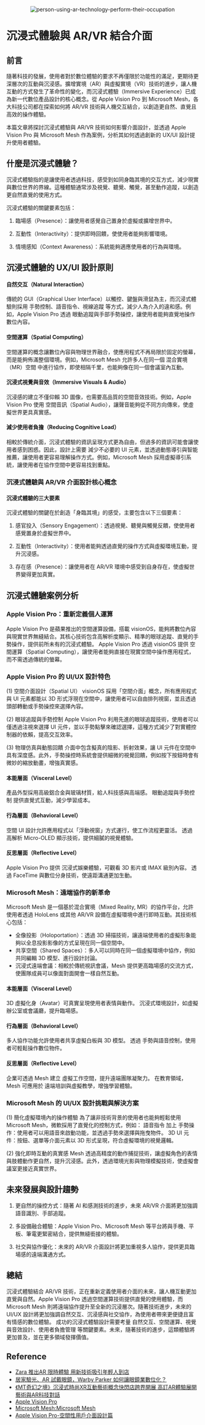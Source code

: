 <div align=center>

![person-using-ar-technology-perform-their-occupation](https://github.com/user-attachments/assets/81e3c53b-3356-43b2-8ad2-8437c89b5dca)

</div>

#  沉浸式體驗與 AR/VR 結合介面

## 前言
隨著科技的發展，使用者對於數位體驗的要求不再僅限於功能性的滿足，更期待更深層次的互動與沉浸感。擴增實境（AR）與虛擬實境（VR）技術的進步，讓人機互動的方式發生了革命性的變化，而沉浸式體驗（Immersive Experience）已成為新一代數位產品設計的核心概念。從 Apple Vision Pro 到 Microsoft Mesh，各大科技公司都在探索如何將 AR/VR 技術與人機交互結合，以創造更自然、直覺且高效的操作體驗。

本篇文章將探討沉浸式體驗與 AR/VR 技術如何影響介面設計，並透過 Apple Vision Pro 與 Microsoft Mesh 作為案例，分析其如何透過創新的 UX/UI 設計提升使用者體驗。

## 什麼是沉浸式體驗？
沉浸式體驗指的是讓使用者透過科技，感受到如同身臨其境的交互方式，減少現實與數位世界的界線。這種體驗通常涉及視覺、聽覺、觸覺，甚至動作追蹤，以創造更自然直覺的使用方式。

沉浸式體驗的關鍵要素包括：
1. 臨場感（Presence）：讓使用者感覺自己置身於虛擬或擴增世界中。

2. 互動性（Interactivity）：提供即時回饋，使使用者能夠影響環境。

3. 情境感知（Context Awareness）：系統能夠適應使用者的行為與環境。

## 沉浸式體驗的 UX/UI 設計原則

#### 自然交互（Natural Interaction）
傳統的 GUI（Graphical User Interface）以觸控、鍵盤與滑鼠為主，而沉浸式體驗則採用 手勢控制、語音指令、視線追蹤 等方式，減少人為介入的違和感。例如，Apple Vision Pro 透過 眼動追蹤與手部手勢操控，讓使用者能夠直覺地操作數位內容。

#### 空間運算（Spatial Computing）
空間運算的概念讓數位內容與物理世界融合，使應用程式不再局限於固定的螢幕，而是能夠佈滿整個環境。例如，Microsoft Mesh 允許多人在同一個 混合實境（MR）空間 中進行協作，即使相隔千里，也能夠像在同一個會議室內互動。

#### 沉浸式視覺與音效（Immersive Visuals & Audio）
沉浸感的建立不僅仰賴 3D 圖像，也需要高品質的空間音效技術。例如，Apple Vision Pro 使用 空間音訊（Spatial Audio），讓聲音能夠從不同方向傳來，使虛擬世界更具真實感。

#### 減少使用者負擔（Reducing Cognitive Load）
相較於傳統介面，沉浸式體驗的資訊呈現方式更為自由，但過多的資訊可能會讓使用者感到困惑。因此，設計上需要 減少不必要的 UI 元素，並透過動態導引與智能推薦，讓使用者更容易理解操作方式。例如，Microsoft Mesh 採用虛擬導引系統，讓使用者在協作空間中更容易找到重點。

### 沉浸式體驗與 AR/VR 介面設計核心概念

#### 沉浸式體驗的三大要素
沉浸式體驗的關鍵在於創造「身臨其境」的感受，主要包含以下三個要素：
1. 感官投入（Sensory Engagement）：透過視覺、聽覺與觸覺反饋，使使用者感覺置身於虛擬世界中。

2. 互動性（Interactivity）：使用者能夠透過直覺的操作方式與虛擬環境互動，提升沉浸感。

3. 存在感（Presence）：讓使用者在 AR/VR 環境中感受到自身存在，使虛擬世界變得更加真實。

## 沉浸式體驗案例分析

### Apple Vision Pro：重新定義個人運算
Apple Vision Pro 是蘋果推出的空間運算設備，搭載 visionOS，能夠將數位內容與現實世界無縫結合。其核心技術包含高解析度顯示、精準的眼球追蹤、直覺的手勢操作，提供前所未有的沉浸式體驗。
Apple Vision Pro 透過 visionOS 提供 空間運算（Spatial Computing），讓使用者能夠直接在現實空間中操作應用程式，而不需透過傳統的螢幕。

### Apple Vision Pro 的 UI/UX 設計特色

(1) 空間介面設計（Spatial UI）
visionOS 採用「空間介面」概念，所有應用程式與 UI 元素都能以 3D 形式浮現在空間中，讓使用者可以自由排列視窗，並且透過頭部轉動或手勢操控來選擇內容。

(2) 眼球追蹤與手勢控制
Apple Vision Pro 利用先進的眼球追蹤技術，使用者可以僅透過注視來選擇 UI 元件，並以手勢點擊來確認選擇，這種方式減少了對實體控制器的依賴，提高交互效率。

(3) 物理仿真與動態回饋
介面中包含擬真的陰影、折射效果，讓 UI 元件在空間中具有深度感。此外，手勢操控時系統會提供細微的視覺回饋，例如按下按鈕時會有微妙的縮放動畫，增強真實感。

#### 本能層面（Visceral Level）
產品外型採用高級鋁合金與玻璃材質，給人科技感與高端感。
眼動追蹤與手勢控制 提供直覺式互動，減少學習成本。

#### 行為層面（Behavioral Level）
空間 UI 設計允許應用程式以「浮動視窗」方式運行，使工作流程更靈活。
透過 高解析 Micro-OLED 顯示技術，提供細膩的視覺體驗。

#### 反思層面（Reflective Level）
Apple Vision Pro 提供 沉浸式娛樂體驗，可觀看 3D 影片或 IMAX 級別內容。
透過 FaceTime 與數位分身技術，使遠距溝通更加生動。

### Microsoft Mesh：遠端協作的新革命
Microsoft Mesh 是一個基於混合實境（Mixed Reality, MR）的協作平台，允許使用者透過 HoloLens 或其他 AR/VR 設備在虛擬環境中進行即時互動。其技術核心包括：

- 全像投影（Holoportation）：透過 3D 掃描技術，讓遠端使用者的虛擬形象能夠以全息投影影像的方式呈現在同一個空間中。
- 共享空間（Shared Spaces）：多人可以同時在同一個虛擬環境中協作，例如共同編輯 3D 模型、進行設計討論。
- 沉浸式遠端會議：相較於傳統視訊會議，Mesh 提供更高臨場感的交流方式，使團隊成員可以像面對面開會一樣自然互動。

#### 本能層面（Visceral Level）
3D 虛擬化身（Avatar）可真實呈現使用者表情與動作。
沉浸式環境設計，如虛擬辦公室或會議廳，提升臨場感。

#### 行為層面（Behavioral Level）
多人協作功能允許使用者共享虛擬白板與 3D 模型。
透過 手勢與語音控制，使用者可輕鬆操作數位物件。

#### 反思層面（Reflective Level）
企業可透過 Mesh 建立 虛擬工作空間，提升遠端團隊凝聚力。
在教育領域，Mesh 可應用於 遠端培訓與虛擬教學，增強學習體驗。

### Microsoft Mesh 的 UI/UX 設計挑戰與解決方案

(1) 簡化虛擬環境內的操作體驗
為了讓非技術背景的使用者也能夠輕鬆使用 Microsoft Mesh，微軟採用了直覺化的控制方式，例如：
語音指令 加上 手勢操作：使用者可以用語音來啟動功能，並透過手勢來選擇與拖曳物件。
3D UI 元件：按鈕、選單等介面元素以 3D 形式呈現，符合虛擬環境的視覺邏輯。

(2) 強化即時互動的真實感
Mesh 透過高精度的動作捕捉技術，讓虛擬角色的表情與肢體動作更自然，提升沉浸感。此外，透過環境光影與物理模擬技術，使虛擬會議室更接近真實世界。

## 未來發展與設計趨勢
1. 更自然的操控方式：隨著 AI 和感測技術的進步，未來 AR/VR 介面將更加強調語音識別、手部追蹤。

2. 多設備融合體驗：Apple Vision Pro、Microsoft Mesh 等平台將與手機、平板、筆電更緊密結合，提供無縫銜接的體驗。

3. 社交與協作優化：未來的 AR/VR 介面設計將更加重視多人協作，提供更具臨場感的遠端溝通方式。

## 總結
沉浸式體驗結合 AR/VR 技術，正在重新定義使用者介面的未來，讓人機互動更加直覺與自然。Apple Vision Pro 透過空間運算技術提供直覺的使用體驗，而 Microsoft Mesh 則將遠端協作提升至全新的沉浸層次。隨著技術進步，未來的 UI/UX 設計將更加強調自然交互、沉浸感與社交協作，為使用者帶來更便捷且富有情感的數位體驗。
成功的沉浸式體驗設計需要考量 自然交互、空間運算、視覺與音效設計、使用者負擔管理 等關鍵要素。未來，隨著技術的進步，這類體驗將更加普及，並在更多領域發揮價值。

## Reference
- [Zara 推出AR 限時體驗 用新技術吸引年輕人到店](https://www.ifashiontrend.com/zara-launched-ar-app/)
- [居家驗光、AR 試戴眼鏡，Warby Parker 如何讓眼鏡業數位化？](https://fc.bnext.com.tw/articles/view/1654?)
- [《MT奇幻之境》沉浸式時尚XR互動藝術概念快閃店跨界開展 高訂AR體驗展開藝術與AR科技對話](https://tomorrowsci.com/master/rourouafo/20231115_00/?utm_source=chatgpt.com)
- [Apple Vision Pro](https://www.apple.com/tw/apple-vision-pro/)
- [Microsoft Mesh:Microsoft Mesh](https://www.microsoft.com/zh-tw/microsoft-teams/microsoft-mesh)
- [Apple Vision Pro-空間性用戶介面設計篇](https://medium.com/@designcomtw/apple-vision-pro-visionos%E7%A9%BA%E9%96%93%E6%80%A7%E7%94%A8%E6%88%B6%E4%BB%8B%E9%9D%A2%E8%A8%AD%E8%A8%88%E7%AF%87-822d66e441)
